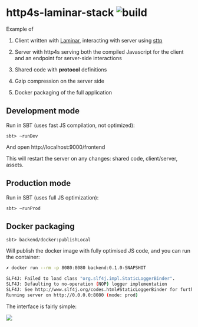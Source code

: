 # http4s-laminar-stack ![build](https://github.com/keynmol/http4s-laminar-stack/workflows/build/badge.svg)

Example of 

1. Client written with [Laminar](https://github.com/raquo/Laminar), interacting with server using [sttp](https://github.com/softwaremill/sttp)

2. Server with http4s serving both the compiled Javascript for the client and an endpoint for server-side interactions

3. Shared code with **protocol** definitions

4. Gzip compression on the server side

5. Docker packaging of the full application

## Development mode

Run in SBT (uses fast JS compilation, not optimized):

```
sbt> ~runDev
```

And open http://localhost:9000/frontend

This will restart the server on any changes: shared code, client/server, assets.

## Production mode

Run in SBT (uses full JS optimization):

```
sbt> ~runProd
```

## Docker packaging 

```
sbt> backend/docker:publishLocal
```

Will publish the docker image with fully optimised JS code, and you can run the container:

```bash
✗ docker run --rm -p 8080:8080 backend:0.1.0-SNAPSHOT

SLF4J: Failed to load class "org.slf4j.impl.StaticLoggerBinder".
SLF4J: Defaulting to no-operation (NOP) logger implementation
SLF4J: See http://www.slf4j.org/codes.html#StaticLoggerBinder for further details.
Running server on http://0.0.0.0:8080 (mode: prod)
```


The interface is fairly simple:

![](https://imgur.com/S0f0i8i.png)
